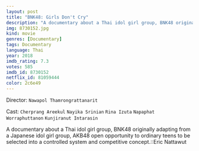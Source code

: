 ```yaml
---
layout: post
title: "BNK48: Girls Don't Cry"
description: "A documentary about a Thai idol girl group, BNK48 originally adapting from a Japanese idol girl group, AKB48 open opportunity to ordinary teens to be selected into a controlled system and competitive concept.::Eric Nattawut.."
img: 8730152.jpg
kind: movie
genres: [Documentary]
tags: Documentary 
language: Thai
year: 2018
imdb_rating: 7.3
votes: 585
imdb_id: 8730152
netflix_id: 81059444
color: 2c6e49
---
```

Director: `Nawapol Thamrongrattanarit`  

Cast: `Cherprang Areekul` `Nayika Srinian` `Rina Izuta` `Napaphat Worraphuttanon` `Kunjiranut Intarasin` 

A documentary about a Thai idol girl group, BNK48 originally adapting from a Japanese idol girl group, AKB48 open opportunity to ordinary teens to be selected into a controlled system and competitive concept.::Eric Nattawut